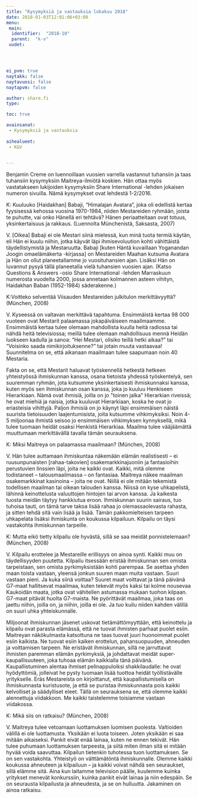 ```yaml
---
title: "Kysymyksiä ja vastauksia lokakuu 2018"
date: 2018-01-03T12:01:06+03:00
menu:
 main:
  identifier:  "2018-10"
  parent:  "k-v"
 uudet:




ei_pvm: true
naytakk: false
naytavuosi: false
naytapvm: false

author: share.fi
type: 

toc: true

avainsanat:
 - Kysymyksiä ja vastauksia
 
aihealueet:
 - K&V
 

---
```

<p class="alustus">Benjamin Creme on luennoillaan vuosien varrella vastannut tuhansiin ja taas tuhansiin kysymyksiin Maitreya-ilmiötä koskien. Hän ottaa myös vastatakseen lukijoiden kysymyksiin Share International -lehden jokaisen numeron sivuilla. Nämä kysymykset ovat lehdestä 1-2/2016.</p>


<div class="qna">
<p class="qna-q">K: Kuuluuko [Haidakhan] Babaji, “Himalajan Avatara”, joka oli edellistä kertaa fyysisessä kehossa vuosina 1970-1984, niiden Mestareiden ryhmään, joista te puhutte, vai onko Hänellä eri tehtävä? Hänen periaatteitaan ovat totuus, yksinkertaisuus ja rakkaus. (Luennolta Münchenistä, Saksasta, 2007)</p>
<p>V. [Oikea] Babaji ei ole Mestari siinä mielessä, kun minä tuota termiä käytän, eli Hän ei kuulu niihin, jotka käyvät läpi ihmisevoluution kohti vähittäistä täydellistymistä ja Mestaruutta. Babaji [kuten Häntä kuvaillaan Yoganandan Joogin omaelämäkerta -kirjassa] on Mestareiden Maahan kutsuma Avatara ja Hän on ollut planeetallamme jo vuosituhansien ajan. Lisäksi Hän on luvannut pysyä tällä planeetalla vielä tuhansien vuosien ajan. (Katso Questions & Answers -osio Share International -lehden Marraskuun numerosta vuodelta 2000, jossa annetaan kolmannen asteen vihityn, Haidakhan Baban (1952-1984) säderakenne.)</p>

<p class="qna-q">K:Voitteko selventää Viisauden Mestareiden julkitulon merkittävyyttä? (München, 2008)</p>
<p>V. Kyseessä on valtavan merkittävä tapahtuma. Ensimmäistä kertaa 98 000 vuoteen ovat Mestarit palaamassa jokapäiväiseen maailmaamme. Ensimmäistä kertaa tulee olemaan mahdollista kuulla heitä radiossa tai nähdä heitä televisiossa; meillä tulee olemaan mahdollisuus mennä Heidän luokseen kadulla ja sanoa: “Hei Mestari, olisiko teillä hetki aikaa?” tai “Voisinko saada nimikirjoituksenne?” tai jotain muuta vastaavaa! Suunnitelma on se, että aikanaan maailmaan tulee saapumaan noin 40 Mestaria.</p>
<p>Fakta on se, että Mestarit haluavat työskennellä hetkestä hetkeen yhteistyössä ihmiskunnan kanssa, osana tietoista yhdessä työskentelyä, sen suuremman ryhmän, jota kutsumme yksinkertaisesti ihmiskunnaksi kanssa, kuten myös sen ihmiskunnan osan kanssa, joka jo kuuluu Henkiseen Hierarkiaan. Nämä ovat ihmisiä, joilla on jo "toinen jalka" Hierarkian riveissä; he ovat miehiä ja naisia, jotka kuuluvat Hierarkiaan, koska he ovat jo eriasteisia vihittyjä. Paljon ihmisiä on jo käynyt läpi ensimmäisen näistä suurista tietoisuuden laajentumisista, joita kutsumme vihkimyksiksi. Noin 4-5 miljoonaa ihmistä seisoo jo ensimmäisen vihkimyksen kynnyksellä, mikä tulee tuomaan heidät osaksi Henkistä Hierarkiaa. Maailma tulee vääjäämättä muuttumaan merkittävällä tavalla tämän seurauksena.</p>

<p class="qna-q">K: Miksi Maitreya on palaamassa maailmaan? (München, 2008)</p>
<p>V. Hän tulee auttamaan ihmiskuntaa näkemään elämän realistisesti – ei ruusunpunaisten [rahaa-takovien] osakemarkkinajuoniin ja fantasioihin perustuvien linssien läpi, joita ne kaikki ovat. Kaikki, mitä olemme todistaneet – talousmaailmassa – on fantasiaa. Maitreya näkee maailman osakemarkkinat kasinoina – joita ne ovat. Niillä ei ole mitään tekemistä todellisen maailman tai oikean talouden kanssa. Niissä on kyse uhkapelistä, lähinnä keinottelusta valuuttojen hintojen tai arvon kanssa. Ja kaikesta tuosta meidän täytyy hankkiutua eroon. Ihmiskunnan suurin sairaus, tuo tuhoisa tauti, on tämä tarve takoa lisää rahaa jo olemassaolevasta rahasta, ja sitten tehdä sitä vain lisää ja lisää. Tämän pakkomielteisen tarpeen uhkapelata lisäksi ihmiskunta on koukussa kilpailuun. Kilpailu on täysi vastakohta ihmiskunnan tarpeille.</p>

<p class="qna-q">K: Mutta eikö tietty kilpailu ole hyvästä, sillä se saa meidät ponnistelemaan? (München, 2008)</p>
<p>V. Kilpailu erottelee ja Mestareille erillisyys on ainoa synti. Kaikki muu on täydellisyyden puutetta. Kilpailu itsessään eristää ihmiskunnan sen omista tarpeistaan, sen omista pyrkimyksistään kohti parempaa. Se asettaa yhden maan toista vastaan, yleensä jonkun suuren maan muita vastaan. Suuri vastaan pieni. Ja kuka siinä voittaa? Suuret maat voittavat ja tänä päivänä G7-maat hallitsevat maailmaa, kuten tekevät myös kaksi tai kolme nousevaa Kaukoidän maata, jotka ovat vähitellen astumassa mukaan tuohon kilpaan. G7-maat pitävät huolta G7-maista. Ne pyörittävät maailmaa, joka taas on jaettu niihin, joilla on, ja niihin, joilla ei ole. Ja tuo kuilu niiden kahden välillä on suuri uhka yhteiskunnalle.</p>
<p>Miljoonat ihmiskunnan jäsenet uskovat tietämättömyyttään, että keinottelu ja kilpailu ovat parasta elämässä, että ne tuovat ihmisten parhaat puolet esiin. Maitreyan näkökulmasta katsottuna ne taas tuovat juuri huonoimmat puolet esiin kaikista. Ne tuovat esiin kaiken erottelun, pahansuopuuden, ahneuden ja voittamisen tarpeen. Ne eristävät ihmiskunnan, sillä ne jarruttavat ihmisten paremman elämän pyrkimyksiä, ja johdattavat meidät super-kaupallisuuteen, joka tuhoaa elämän kaikkialla tänä päivänä. Kaupallistuminen alentaa ihmiset pelinappuloiksi shakkilaudalle: he ovat hyödyttömiä, jolleivat he pysty tuomaan lisää tuottoa heidät työllistävälle yritykselle. Eräs Mestareista on kirjoittanut, että kaupallistumisella on ihmiskunnasta kuristusote, ja että se puristaa ihmiskunnasta pois kaikki kelvolliset ja säädylliset eleet. Tällä on seurauksena se, että olemme kaikki alennettuja viidakkoon. Me kaikki taistelemme toisiamme vastaan viidakossa.</p>

<p class="qna-q">K: Mikä siis on ratkaisu? (München, 2008)</p>
<p>V. Maitreya tulee vetoamaan luottamuksen luomisen puolesta. Valtioiden välillä ei ole luottamusta. Yksikään ei luota toiseen. Joten yksikään ei saa mitään aikaiseksi. Pankit eivät enää lainaa, kuten ne ennen tekivät. Hän tulee puhumaan luottamuksen tarpeesta, ja siitä miten ilman sitä ei mitään hyvää voida saavuttaa. Kilpailun tietenkin tuhotessa tuon luottamuksen. Se on sen vastakohta. Yhteistyö on välttämätöntä ihmiskunnalle. Olemme kaikki koukussa ahneuteen ja kilpailuun – ja kaikki voivat nähdä sen seuraukset, sillä elämme sitä. Aina kun laitamme television päälle, kuulemme kuinka yritykset menevät konkurssiin, kuinka pankit eivät lainaa ja niin edespäin. Se on seurausta kilpailusta ja ahneudesta, ja se on hulluutta. Jakaminen on ainoa ratkaisu.</p>
</div>